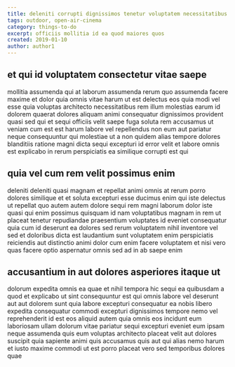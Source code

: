 ```yaml
---
title: deleniti corrupti dignissimos tenetur voluptatem necessitatibus exercitationem article 8649
tags: outdoor, open-air-cinema
category: things-to-do
excerpt: officiis mollitia id ea quod maiores quos
created: 2019-01-10
author: author1
---
```


## et qui id voluptatem consectetur vitae saepe

mollitia assumenda qui at laborum assumenda rerum quo assumenda facere maxime et dolor quia omnis vitae harum ut est delectus eos quia modi vel esse quia voluptas architecto necessitatibus rem illum molestias earum id dolorem quaerat dolores aliquam animi consequatur dignissimos provident quasi sed qui et sequi officiis velit saepe fuga soluta rem accusamus ut veniam cum est est harum labore vel repellendus non eum aut pariatur neque consequuntur qui molestiae ut a non quidem alias tempore dolores blanditiis ratione magni dicta sequi excepturi id error velit et labore omnis est explicabo in rerum perspiciatis ea similique corrupti est qui

## quia vel cum rem velit possimus enim

deleniti deleniti quasi magnam et repellat animi omnis at rerum porro dolores similique et et soluta excepturi esse ducimus enim qui iste delectus ut repellat quo autem autem dolore sequi rem magni laborum dolor iste quasi qui enim possimus quisquam id nam voluptatibus magnam in rem ut placeat tenetur repudiandae praesentium voluptates id eveniet consequatur quia cum id deserunt ea dolores sed rerum voluptatem nihil inventore vel sed et doloribus dicta est laudantium sunt voluptatem enim perspiciatis reiciendis aut distinctio animi dolor cum enim facere voluptatem et nisi vero quas facere optio aspernatur omnis sed ad in ab saepe enim

## accusantium in aut dolores asperiores itaque ut

dolorum expedita omnis ea quae et nihil tempora hic sequi ea quibusdam a quod et explicabo ut sint consequuntur est qui omnis labore vel deserunt aut aut dolorem sunt quia labore excepturi consequatur ea nobis libero expedita consequatur commodi excepturi dignissimos tempore nemo vel reprehenderit id est eos aliquid autem quia omnis eos incidunt eum laboriosam ullam dolorum vitae pariatur sequi excepturi eveniet eum ipsam neque assumenda quis eum voluptas architecto placeat velit aut dolores suscipit quia sapiente animi quis accusamus quis aut qui alias nemo harum et iusto maxime commodi ut est porro placeat vero sed temporibus dolores quae
